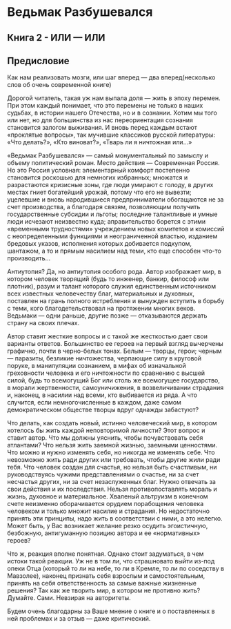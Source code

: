 # Ведьмак Разбушевался 
## Книга 2 - ИЛИ — ИЛИ

## Предисловие
Как нам реализовать мозги, или шаг вперед — два вперед(несколько слов об очень современной книге)

Дорогой читатель, такая уж нам выпала доля — жить в эпоху перемен. При этом каждый понимает, что это перемены не только в наших судьбах, в истории нашего Отечества, но и в сознании. Хотим мы того или нет, но для большинства из нас переориентация сознания становится залогом выживания. И вновь перед каждым встают «проклятые вопросы», так мучившие классиков русской литературы: «Что делать?», «Кто виноват?», «Тварь ли я ничтожная или…»

«Ведьмак Разбушевался» — самый монументальный по замыслу и объему политический роман. Место действия — Современная Россия. Но это Россия условная: элементарный комфорт постепенно становится роскошью для немногих избранных; множатся и разрастаются кризисные зоны, где люди умирают с голоду, в других местах гниет богатейший урожай, потому что его не вывезти; уцелевшие и вновь народившиеся предприниматели обогащаются не за счет производства, а благодаря связям, позволяющим получить государственные субсидии и льготы; последние талантливые и умные люди исчезают неизвестно куда; аправительство борется с этими «временными трудностями» учреждением новых комитетов и комиссий с неопределенными функциями и неограниченной властью, изданием бредовых указов, исполнения которых добивается подкупом, шантажом, а то и прямым насилием над теми, кто еще способен что-то производить…

Антиутопия? Да, но антиутопия особого рода. Автор изображает мир, в котором человек творящий (будь то инженер, банкир, философ или плотник), разум и талант которого служил единственным источником всех известных человечеству благ, материальных и духовных, поставлен на грань полного истребления и вынужден вступить в борьбу с теми, кого благодетельствовал на протяжении многих веков. Ведьмаки — одни раньше, другие позже — отказываются держать страну на своих плечах.

Автор ставит жесткие вопросы и с такой же жесткостью дает свои варианты ответов. Большинство ее героев на первый взгляд вычерчены графично, почти в черно-белых тонах. Белым — творцы, герои; черным — паразиты, безликие ничтожества, черпающие силу в круговой поруке, в манипуляции сознанием, в мифах об изначальной греховности человека и его ничтожности по сравнению с высшей силой, будь то всемогущий Бог или столь же всемогущее государство, в морали жертвенности, самоуничижения, в возвеличивании страдания и, наконец, в насилии над всеми, кто выбивается из ряда. А что случится, если немногочисленные в каждом, даже самом демократическом обществе творцы вдруг однажды забастуют?

Что делать, как создать новый, истинно человеческий мир, в котором хотелось бы жить каждой неповторимой личности? Этот вопрос и ставит автор. Что мы должны уяснить, чтобы почувствовать себя атлантами? Что нельзя жить заемной жизнью, заемными ценностями. Что можно и нужно изменять себя, но никогда не изменять себе. Что невозможно жить ради других или требовать, чтобы другие жили ради тебя. Что человек создан для счастья, но нельзя быть счастливым, ни руководствуясь чужими представлениями о счастье, ни за счет несчастья других, ни за счет незаслуженных благ. Нужно отвечать за свои действия и их последствия. Нельзя противопоставлять мораль и жизнь, духовное и материальное. Хваленый альтруизм в конечном счете неизменно оборачивается орудием порабощения человека человеком и только множит насилие и страдания. Но недостаточно принять эти принципы, надо жить в соответствии с ними, а это нелегко. Может быть, у Вас возникает желание резко осудить эгоистичную, безбожную, антигуманную позицию автора и ее «нормативных» героев?

Что ж, реакция вполне понятная. Однако стоит задуматься, в чем истоки такой реакции. Уж не в том ли, что страшновато выйти из-под опеки Отца (который то ли на небе, то ли в Кремле, то ли по соседству в Мавзолее), наконец признать себя взрослым и самостоятельным, принять на себя ответственность за самые важные жизненные решения? Так как же творить мир, в котором не противно жить? Думайте. Сами. Невзирая на авторитеты.

Будем очень благодарны за Ваше мнение о книге и о поставленных в ней проблемах и за отзыв — даже критический.